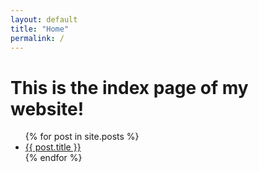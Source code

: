 ```yaml
---
layout: default
title: "Home"
permalink: /
---
```


# This is the index page of my website!

<ul>
  {% for post in site.posts %}
    <li>
      <a href="{{ post.url }}">{{ post.title }}</a>
    </li>
  {% endfor %}
</ul>